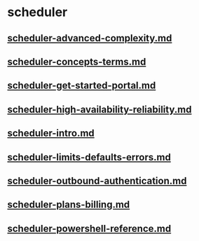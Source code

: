 # scheduler
## [scheduler-advanced-complexity.md](scheduler-advanced-complexity.md)
## [scheduler-concepts-terms.md](scheduler-concepts-terms.md)
## [scheduler-get-started-portal.md](scheduler-get-started-portal.md)
## [scheduler-high-availability-reliability.md](scheduler-high-availability-reliability.md)
## [scheduler-intro.md](scheduler-intro.md)
## [scheduler-limits-defaults-errors.md](scheduler-limits-defaults-errors.md)
## [scheduler-outbound-authentication.md](scheduler-outbound-authentication.md)
## [scheduler-plans-billing.md](scheduler-plans-billing.md)
## [scheduler-powershell-reference.md](scheduler-powershell-reference.md)
